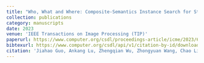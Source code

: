 ```yaml
---
title: "Who, What and Where: Composite-Semantics Instance Search for Story Videos"
collection: publications
category: manuscripts
date: 2023
venue: 'IEEE Transactions on Image Processing (TIP)'
paperurl: https://www.computer.org/csdl/proceedings-article/icme/2023/689100a858/1PTMqnLkiZ2
bibtexurl: https://www.computer.org/csdl/api/v1/citation-by-id/download/bibtex/proceedings/1PTMmYYb2aA/1PTMqnLkiZ2
citation: 'Jiahao Guo, Ankang Lu, Zhengqian Wu, Zhongyuan Wang, Chao Liang. (2025). &quot;Who, What and Where: Composite-Semantics Instance Search for Story Videos.&quot; <i>IEEE Transactions on Image Processing (TIP)</i>. 34, 1412-1426.'
---
```

